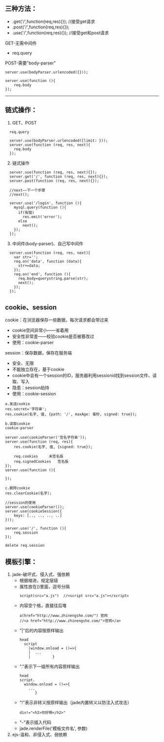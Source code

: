 ## 三种方法：
+ .get('/',function(req,res){}); //接受get请求
+ .post('/',function(req,res){});
+ .use('/',function(req,res){});  //接受get和post请求

GET-无需中间件
+ req.query

POST-需要"body-parser"

    server.use(bodyParser.urlencoded({}));

    server.use(function (){
    	req.body
    });
----------------------------------------------------------------------------------------------------------------

## 链式操作：

1. GET、POST
```
  req.query
  
  server.use(bodyParser.urlencoded({limit: }));
  server.use(function (req, res, next){
    req.body
  });
```
2. 链式操作
```
  server.use(function (req, res, next){});
  server.get('/', function (req, res, next){});
  server.post(function (req, res, next){});

  //next——下一个步骤
  //next();

  server.use('/login', function (){
    mysql.query(function (){
      if(有错)
        res.emit('error');
      else
        next();
    });
  });
  ```

3. 中间件(body-parser)、自己写中间件
```
  server.use(function (req, res, next){
    var str='';
    req.on('data', function (data){
      str+=data;
    });
    req.on('end', function (){
      req.body=querystring.parse(str);
      next();
    });
  });
```

## cookie、session
cookie：在浏览器保存一些数据，每次请求都会带过来
  + cookie空间非常小——省着用
  + 安全性非常差——校验cookie是否被篡改过
  + 使用：cookie-parser

session：保存数据，保存在服务端
  + 安全、无限
  + 不能独立存在，基于cookie
  + cookie中会有一个session的ID，服务器利用sessionid找到session文件、读取、写入
  + 隐患：session劫持
  + 使用：cookie-session

```
a.发送cookie
res.secret='字符串';
res.cookie(名字, 值, {path: '/', maxAge: 毫秒, signed: true});

b.读取cookie
cookie-parser

server.use(cookieParser('签名字符串'));
server.use(function (req, res){
	res.cookie(名字, 值, {signed: true});

	req.cookies		未签名版
	req.signedCookies	签名版
});
server.use(function (){

});

c.删除cookie
res.clearCookie(名字);

//session的使用
server.use(cookieParser());
server.use(cookieSession({
	keys: [.., .., .., ..]
}));

server.use('/', function (){
	req.session
});

delete req.session
```
## 模板引擎：
1. jade-破坏式、侵入式、强依赖
    + 根据缩进，规定层级
    + 属性放在()里面，逗号分隔
      ```
      script(src="a.js")  //<script src="a.js"></script>
      ```
    + 内容空个格，直接往后堆
      ```
      a(href="http://www.zhinengshe.com/") 官网   
      //<a href="http://www.zhinengshe.com/">官网</a>
      ```
    + "|"后的内容按原样输出
      ```
      head
        script
          |window.onload = ()=>{
          |  ...
          |          }
      ```
    + "."表示下一级所有内容原样输出
      ```
      head
      script.
        window.onload = ()=>{
          ...
             }
      ```
    + "!"表示非转义按原样输出（jade内置转义以防注入式攻击）
      ```
      div!="<h2>你好啊</h2>"
      ```
    + "-"表示插入代码
    + jade.renderFile('模板文件名', 参数) 
2. ejs-温和、非侵入式、弱依赖
























